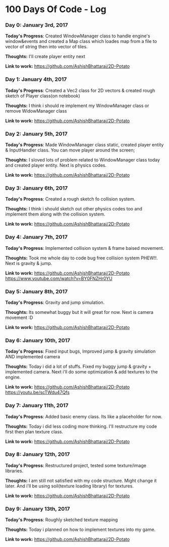 # 100 Days Of Code - Log

### Day 0: January 3rd, 2017

**Today's Progress**: Created WindowManager class to handle engine's window&events and created a Map class which loades map from a file to vector of string then into vector of tiles.

**Thoughts:** I'll create player entity next

**Link to work:** https://github.com/AshishBhattarai/2D-Potato


### Day 1: January 4th, 2017

**Today's Progress**: Created a Vec2 class for 2D vectors & created rough sketch of Player class(on notebook)

**Thoughts:** I think i should re implement my WindowManager class or remove WidowManager class

**Link to work:** https://github.com/AshishBhattarai/2D-Potato


### Day 2: January 5th, 2017

**Today's Progress**: Made WindowManager class static, created player entity & InputHandler class. You can move player around the screen;

**Thoughts:** I sloved lots of problem related to WindowManager class today and created player entity. Next is physics codes.

**Link to work:** https://github.com/AshishBhattarai/2D-Potato


### Day 3: January 6th, 2017

**Today's Progress**: Created a rough sketch fo collision system.

**Thoughts:** I think i should sketch out other physics codes too and implement them along with the collision system.

**Link to work:** https://github.com/AshishBhattarai/2D-Potato


### Day 4: January 7th, 2017

**Today's Progress**: Implemented collision system & frame baised movement.

**Thoughts:** Took me whole day to code bug free collision system PHEW!!. Next is gravity & jump.

**Link to work:** https://github.com/AshishBhattarai/2D-Potato	
				  https://www.youtube.com/watch?v=BY0FNZHr0YU
				  
### Day 5: January 8th, 2017

**Today's Progress**: Gravity and jump simulation.

**Thoughts:** Its somewhat buggy but it will great for now. Next is camera movement :D

**Link to work:** https://github.com/AshishBhattarai/2D-Potato	


### Day 6: January 10th, 2017

**Today's Progress**: Fixed input bugs, Improved jump & gravity simulation AND implemented camera

**Thoughts:** Today i did a lot of stuffs. Fixed my buggy jump & gravity + implemented camera. Next i'll do some optimization & add textures to the engine.

**Link to work:** https://github.com/AshishBhattarai/2D-Potato	
				  https://youtu.be/scTWdu47Qfs
				  
				  
### Day 7: January 11th, 2017

**Today's Progress**: Added basic enemy class. Its like a placeholder for now.

**Thoughts:** Today i did less coding more thinking. I'll restructure my code first then plan texture class.

**Link to work:** https://github.com/AshishBhattarai/2D-Potato	

### Day 8: January 12th, 2017

**Today's Progress**: Restructured project, tested some texture/image libraries.

**Thoughts:** I am still not satisfied with my code structure. Might change it later. And i'll be using soil(texture loading library) for textures.

**Link to work:** https://github.com/AshishBhattarai/2D-Potato

### Day 9: January 13th, 2017

**Today's Progress**: Roughly sketched texture mapping 

**Thoughts:** Today i planned on how to implement textures into my game.

**Link to work:** https://github.com/AshishBhattarai/2D-Potato

